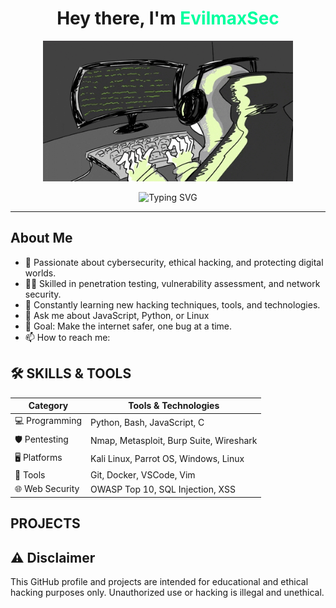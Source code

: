 <h1 align="center">Hey there, I'm <span style="color:#00ff9f">EvilmaxSec</span> </h1>
<p align="center">
  <img src="coding-vibe.gif" alt="coding GIF" width="400" />
</p>

<p align="center">
  <img src="https://readme-typing-svg.herokuapp.com?font=Fira+Code&duration=3000&pause=1000&color=00FF9F&center=true&vCenter=true&width=435&lines=Ethical+Hacker+%F0%9F%94%91;Cybersecurity+Enthusiast+%F0%9F%92%BB;Tech+Explorer+%F0%9F%9A%80;Coder+by+Day+%F0%9F%95%B5%EF%B8%8F;Pentester+by+Night+%F0%9F%94%AB" alt="Typing SVG" />
</p>

---
## About Me
- 🔐 Passionate about cybersecurity, ethical hacking, and protecting digital worlds.
- 🕵️‍♂️ Skilled in penetration testing, vulnerability assessment, and network security.
- 🌱 Constantly learning new hacking techniques, tools, and technologies.
- 💬 Ask me about JavaScript, Python, or Linux
- 🎯 Goal: Make the internet safer, one bug at a time.
- 📫 How to reach me:

## 🛠️ SKILLS & TOOLS

| Category          | Tools & Technologies                     |
|-------------------|-----------------------------------------|
| 💻 Programming    | Python, Bash, JavaScript, C             |
| 🛡️ Pentesting     | Nmap, Metasploit, Burp Suite, Wireshark |
| 🖥️ Platforms      | Kali Linux, Parrot OS, Windows, Linux   |
| 🔧 Tools          | Git, Docker, VSCode, Vim                 |
| 🌐 Web Security   | OWASP Top 10, SQL Injection, XSS        |

## PROJECTS



## ⚠️ Disclaimer

This GitHub profile and projects are intended for educational and ethical hacking purposes only. Unauthorized use or hacking is illegal and unethical.
